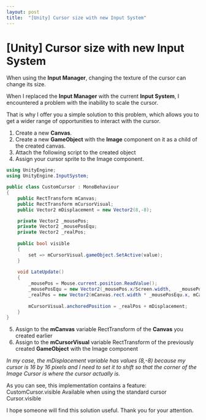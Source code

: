```yaml
---
layout: post
title:  "[Unity] Cursor size with new Input System"
---
```


# [Unity] Cursor size with new Input System

When using the **Input Manager**, changing the texture of the cursor can change its size.

When I replaced the **Input Manager** with the current **Input System**, I encountered a problem with the inability to scale the cursor.

That is why I offer you a simple solution to this problem, which allows you to get a wider range of opportunities to interact with the cursor.

 1. Create a new **Canvas**.
 2. Create a new **GameObject** with the **Image** component on it as a child of the created canvas.
 3. Attach the following script to the created object
 4. Assign your cursor sprite to the Image component.

```cs
using UnityEngine;
using UnityEngine.InputSystem;

public class CustomCursor : MonoBehaviour
{
	public RectTransform mCanvas;
    public RectTransform mCursorVisual;
    public Vector2 mDisplacement = new Vector2(8,-8);

    private Vector2 _mousePos;
    private Vector2 _mousePosEqu;
    private Vector2 _realPos;
    
    public bool visible
    {
        set => mCursorVisual.gameObject.SetActive(value);
    }
       
    void LateUpdate()
    {
        _mousePos = Mouse.current.position.ReadValue();
        _mousePosEqu = new Vector2(_mousePos.x/Screen.width,   _mousePos.y/Screen.height);
        _realPos = new Vector2(mCanvas.rect.width * _mousePosEqu.x, mCanvas.rect.height * _mousePosEqu.y);
        
        mCursorVisual.anchoredPosition = _realPos + mDisplacement;
    }
}
 ```

 5. Assign to the **mCanvas** variable RectTransform of the **Canvas** you created earlier
6. Assign to the **mCursorVisual** variable RectTransform of the previously created **GameObject** with the Image component

*In my case, the mDisplacement variable has values (8,-8) because my cursor is 16 by 16 pixels and I need to set it to shift so that the corner of the Image Cursor is where the cursor actually is.*

As you can see, this implementation contains a feature:
CustomCursor.visible
Available when using the standard cursor
Cursor.visible

I hope someone will find this solution useful.
Thank you for your attention.

